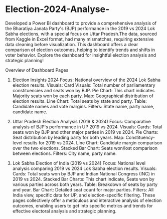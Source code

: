 # Election-2024-Analyse-

Developed a Power BI dashboard to provide a comprehensive analysis of the Bharatiya Janata Party's (BJP) performance in the 2019 vs 2024 Lok Sabha elections, with a special focus on Uttar Pradesh.The data, sourced from Kaggle in Excel format, had many mismatches, requiring extensive data cleaning before visualization. This dashboard offers a clear comparison of election outcomes, helping to identify trends and shifts in voter behavior.
Explore the dashboard for insightful election analysis and strategic planning!

Overview of Dashboard Pages
1. Election Insights 2024
Focus: National overview of the 2024 Lok Sabha election results.
Visuals:
Card Visuals: Total number of parliamentary constituencies and seats won by BJP.
Pie Chart: This chart indicates Majority seats won by each party.
Map: Geographical distribution of election results.
Line Chart: Total seats by state and party.
Table: Candidate names and vote margins.
Filters: State name, party name, candidate name.

2. Uttar Pradesh Election Analysis (2019 & 2024)
Focus: Comparative analysis of BJP's performance in UP 2019 vs 2024.
Visuals:
Cards: Total seats won by BJP and other major parties in 2019 vs 2024.
Pie Charts: Seat distribution by leading party for both years.
Map: Constituency-level results for 2019 vs 2024.
Line Chart: Candidate margin comparison over the two elections.
Stacked Bar Chart: Seats won/lost comparison between elections.
Filters: City name, party name.

3. Lok Sabha Election of India (2019 vs 2024)
Focus: National level analysis comparing 2019 vs 2024 Lok Sabha election results.
Visuals:
Cards: Total seats won by BJP and Indian National Congress (INC) in 2019 vs 2024.
Stacked Bar Charts: This chart indicate, Seats won by various parties across both years.
Table: Breakdown of seats by party and year.
Bar Chart: Detailed seat count for major parties.
Filters: All India view, specific data for UP, and election-specific filtering.
These pages collectively offer a meticulous and interactive analysis of election outcomes, enabling users to get into specific metrics and trends for effective electoral analysis and strategic planning.
